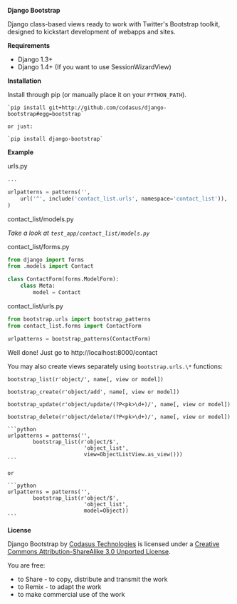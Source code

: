 **Django Bootstrap**

Django class-based views ready to work with Twitter's Bootstrap toolkit, designed to kickstart development of webapps and sites.

**Requirements**

* Django 1.3+
* Django 1.4+ (If you want to use SessionWizardView)

**Installation**

Install through pip (or manually place it on your `PYTHON_PATH`).

    `pip install git+http://github.com/codasus/django-bootstrap#egg=bootstrap`

    or just:

    `pip install django-bootstrap`

**Example**

urls.py

```python
...

urlpatterns = patterns('',
    url('^', include('contact_list.urls', namespace='contact_list')),
)
```

contact_list/models.py

_Take a look at `test_app/contact_list/models.py`_

contact_list/forms.py

```python
from django import forms
from .models import Contact

class ContactForm(forms.ModelForm):
    class Meta:
        model = Contact
```

contact_list/urls.py

```python
from bootstrap.urls import bootstrap_patterns
from contact_list.forms import ContactForm

urlpatterns = bootstrap_patterns(ContactForm)
```

Well done! Just go to http://localhost:8000/contact

You may also create views separately using `bootstrap.urls.\*` functions:

    bootstrap_list(r'object/', name[, view or model])

    bootstrap_create(r'object/add', name[, view or model])

    bootstrap_update(r'object/update/(?P<pk>\d+)/', name[, view or model])

    bootstrap_delete(r'object/delete/(?P<pk>\d+)/', name[, view or model])

    ```python
    urlpatterns = patterns('',
            bootstrap_list(r'object/$',
                            'object_list',
                            view=ObjectListView.as_view()))
    ```

    or

    ```python
    urlpatterns = patterns('',
            bootstrap_list(r'object/$',
                            'object_list',
                            model=Object))
    ```

**License**

Django Bootstrap by [Codasus Technologies](http://codasus.com) is licensed under a [Creative Commons Attribution-ShareAlike 3.0 Unported License](http://creativecommons.org/licenses/by-sa/3.0/).

You are free:

* to Share - to copy, distribute and transmit the work
* to Remix - to adapt the work
* to make commercial use of the work
